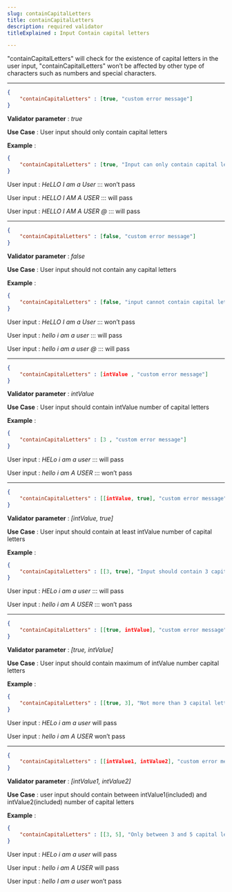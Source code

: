 ```yaml
---
slug: containCapitalLetters
title: containCapitalLetters
description: required validator
titleExplained : Input Contain capital letters

---
```


"containCapitalLetters" will check for the existence of capital letters in the user input, "containCapitalLetters" won’t be affected by other type of characters such as numbers and special characters.

---

```JSON
{
    "containCapitalLetters" : [true, "custom error message"]
}
```

**Validator parameter** : _true_

**Use Case** : User input should only contain capital letters

**Example** :

```JSON
{
    "containCapitalLetters" : [true, "Input can only contain capital letters"]
}
```

User input : _HeLLO I am a User_ ::: won’t pass

User input : _HELLO I AM A USER_ ::: will pass

User input : _HELLO I AM A USER @_ ::: will pass

---

```JSON
{
    "containCapitalLetters" : [false, "custom error message"]
}
```

**Validator parameter** : _false_

**Use Case** : User input should not contain any capital letters

**Example** :

```JSON
{
    "containCapitalLetters" : [false, "input cannot contain capital letters"]
}
```

User input : _HeLLO I am a User_ ::: won’t pass

User input : _hello i am a user_ ::: will pass

User input : _hello i am a user @_ ::: will pass

---

```JSON
{
    "containCapitalLetters" : [intValue , "custom error message"]
}
```

**Validator parameter** : _intValue_

**Use Case** : User input should contain intValue number of capital letters

**Example** :

```JSON
{
    "containCapitalLetters" : [3 , "custom error message"]
}
```

User input : _HELo i am a user_ ::: will pass

User input : _hello i am A USER_ ::: won’t pass

---

```JSON
{
    "containCapitalLetters" : [[intValue, true], "custom error message"]
}
```

**Validator parameter** : _[intValue, true]_

**Use Case** : User input should contain at least intValue number of capital letters

**Example** :

```JSON
{
    "containCapitalLetters" : [[3, true], "Input should contain 3 capital letters"]
}
```

User input : _HELo i am a user_ ::: will pass

User input : _hello i am A USER_ ::: won’t pass

---

```JSON
{
    "containCapitalLetters" : [[true, intValue], "custom error message"]
}
```

**Validator parameter** : _[true, intValue]_

**Use Case** : User input should contain maximum of intValue  number capital letters

**Example** :

```JSON
{
    "containCapitalLetters" : [[true, 3], "Not more than 3 capital letters"]
}
```

User input : _HELo i am a user_ will pass

User input : _hello i am A USER_ won’t pass

---

```JSON
{
    "containCapitalLetters" : [[intValue1, intValue2], "custom error message"]
}
```

**Validator parameter** : _[intValue1, intValue2]_

**Use Case** : user input should contain between intValue1(included) and intValue2(included) number of capital letters

**Example** :

```JSON
{
    "containCapitalLetters" : [[3, 5], "Only between 3 and 5 capital letters"]
}
```

User input : _HELo i am a user_ will pass

User input : _hello i am A USER_ will pass

User input : _hello I am a user_ won’t pass

